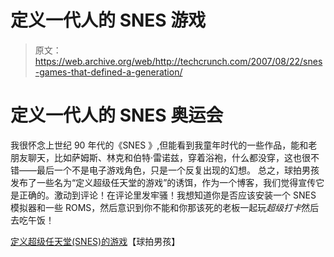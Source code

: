 # 定义一代人的 SNES 游戏

> 原文：<https://web.archive.org/web/http://techcrunch.com/2007/08/22/snes-games-that-defined-a-generation/>

# 定义一代人的 SNES 奥运会

我很怀念上世纪 90 年代的《SNES 》,但能看到我童年时代的一些作品，能和老朋友聊天，比如萨姆斯、林克和伯特·雷诺兹，穿着浴袍，什么都没穿，这也很不错——最后一个不是电子游戏角色，只是一个反复出现的幻想。
 总之，球拍男孩发布了一些名为“定义超级任天堂的游戏”的诱饵，作为一个博客，我们觉得宣传它是正确的。激动到评论！在评论里发牢骚！我想知道你是否应该安装一个 SNES 模拟器和一些 ROMS，然后意识到你不能和你那该死的老板一起玩*超级打卡*然后去吃午饭！

[定义超级任天堂(SNES)的游戏](https://web.archive.org/web/20130628180925/http://www.racketboy.com/retro/nintendo/snes/2007/08/best-games-that-defined-the-snes.html)【球拍男孩】